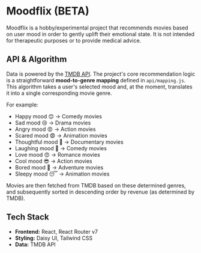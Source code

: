 # Moodflix (BETA)

Moodflix is a hobby/experimental project that recommends movies based on user mood in order to gently uplift their emotional state. It is not intended for therapeutic purposes or to provide medical advice.

## API & Algorithm

Data is powered by the [TMDB API](https://www.themoviedb.org/). The project's core recommendation logic is a straightforward **mood-to-genre mapping** defined in `api/mapping.js`. This algorithm takes a user's selected mood and, at the moment, translates it into a single corresponding movie genre.

For example:

- Happy mood 😊 → Comedy movies
- Sad mood 😢 → Drama movies
- Angry mood 😡 → Action movies
- Scared mood 😨 → Animation movies
- Thoughtful mood 🤔 → Documentary movies
- Laughing mood 🤣 → Comedy movies
- Love mood 😍 → Romance movies
- Cool mood 😎 → Action movies
- Bored mood 🥱 → Adventure movies
- Sleepy mood 😴 → Animation movies

Movies are then fetched from TMDB based on these determined genres, and subsequently sorted in descending order by revenue (as determined by TMDB).

## Tech Stack

- **Frontend:** React, React Router v7
- **Styling:** Daisy UI, Tailwind CSS
- **Data:** TMDB API
